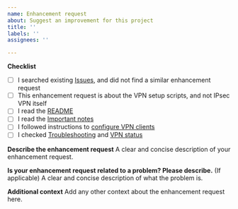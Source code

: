 ```yaml
---
name: Enhancement request
about: Suggest an improvement for this project
title: ''
labels: ''
assignees: ''

---
```


**Checklist**

- [ ] I searched existing [Issues](https://github.com/vpnlo/ipsec-vpn/issues?q=is%3Aissue), and did not find a similar enhancement request
- [ ] This enhancement request is about the VPN setup scripts, and not IPsec VPN itself
- [ ] I read the [README](https://github.com/vpnlo/ipsec-vpn/blob/master/README.md)
- [ ] I read the [Important notes](https://github.com/vpnlo/ipsec-vpn/blob/master/README.md#important-notes)
- [ ] I followed instructions to [configure VPN clients](https://github.com/vpnlo/ipsec-vpn/blob/master/README.md#next-steps)
- [ ] I checked [Troubleshooting](https://github.com/vpnlo/ipsec-vpn/blob/master/docs/clients.md#troubleshooting) and [VPN status](https://github.com/vpnlo/ipsec-vpn/blob/master/docs/clients.md#check-logs-and-vpn-status)

**Describe the enhancement request**
A clear and concise description of your enhancement request.

**Is your enhancement request related to a problem? Please describe.**
(If applicable) A clear and concise description of what the problem is.

**Additional context**
Add any other context about the enhancement request here.

